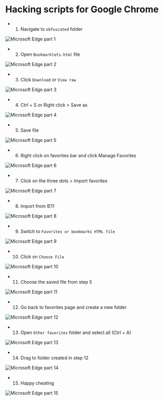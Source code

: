 # Hacking scripts for Google Chrome

* 1. Navigate to `obfuscated` folder

![Microsoft Edge part 1](/tutorial/edge/part%20(1).png)

* 2. Open `Bookmarklets.html` file

![Microsoft Edge part 2](/tutorial/edge/part%20(2).png)

* 3. Click `Download` or `View raw`

![Microsoft Edge part 3](/tutorial/edge/part%20(3).png)

* 4. Ctrl + S or Right click > Save as

![Microsoft Edge part 4](/tutorial/edge/part%20(4).png)

* 5. Save file

![Microsoft Edge part 5](/tutorial/edge/part%20(5).png)

* 6. Right click on favorites bar and click Manage Favorites

![Microsoft Edge part 6](/tutorial/edge/part%20(6).png)

* 7. Click on the three dots > Import favorites

![Microsoft Edge part 7](/tutorial/edge/part%20(7).png)

* 8. Import from IE11

![Microsoft Edge part 8](/tutorial/edge/part%20(8).png)

* 9. Switch to `Favorites or bookmarks HTML file`

![Microsoft Edge part 9](/tutorial/edge/part%20(9).png)

* 10. Click on `Choose File`

![Microsoft Edge part 10](/tutorial/edge/part%20(10).png)

* 11. Choose the saved file from step 5

![Microsoft Edge part 11](/tutorial/edge/part%20(11).png)

* 12. Go back to favorites page and create a new folder

![Microsoft Edge part 12](/tutorial/edge/part%20(12).png)

* 13. Open `Other favorites` folder and select all (Ctrl + A)

![Microsoft Edge part 13](/tutorial/edge/part%20(13).png)

* 14. Drag to folder created in step 12

![Microsoft Edge part 14](/tutorial/edge/part%20(14).png)

* 15. Happy cheating

![Microsoft Edge part 15](/tutorial/edge/part%20(15).png)
